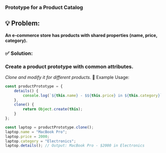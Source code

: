 ### Prototype for a Product Catalog
## 💡 Problem:
**An e-commerce store has products with shared properties (name, price, category).**

### ✅ Solution:

### Create a product prototype with common attributes.
*Clone and modify it for different products.*
📌 Example Usage:

```javascript
const productPrototype = {
    details() {
        console.log(`${this.name} - $${this.price} in ${this.category}`);
    },
    clone() {
        return Object.create(this);
    }
};

const laptop = productPrototype.clone();
laptop.name = "MacBook Pro";
laptop.price = 2000;
laptop.category = "Electronics";
laptop.details(); // Output: MacBook Pro - $2000 in Electronics

```